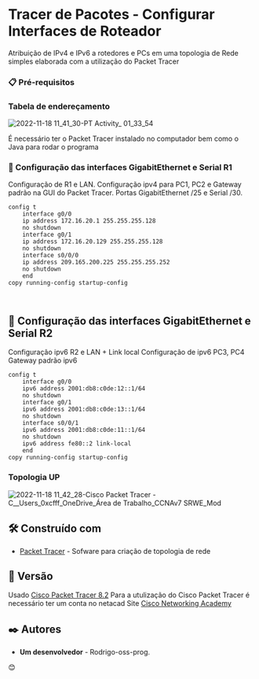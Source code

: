 # Tracer de Pacotes - Configurar Interfaces de Roteador

Atribuição de IPv4 e IPv6 a rotedores e PCs em uma topologia de Rede simples elaborada com a utilização do Packet Tracer

### 📋 Pré-requisitos

### Tabela de endereçamento

![2022-11-18 11_41_30-PT Activity_ 01_33_54](https://user-images.githubusercontent.com/77652724/202787348-a1986237-262f-43c1-9292-6f7818779fbb.png)

É necessário ter o Packet Tracer instalado no computador bem como o Java para rodar o programa

### 🔧 Configuração das interfaces GigabitEthernet e Serial R1

Configuração de R1 e LAN.
Configuração ipv4 para PC1, PC2 e Gateway padrão na GUI do Packet Tracer.
Portas GigabitEthernet  /25 e Serial  /30.

```
config t
	interface g0/0
	ip address 172.16.20.1 255.255.255.128
	no shutdown
	interface g0/1
	ip address 172.16.20.129 255.255.255.128
	no shutdown
	interface s0/0/0
	ip address 209.165.200.225 255.255.255.252
	no shutdown
	end	
copy running-config startup-config



```

## 🔧 Configuração das interfaces GigabitEthernet e Serial R2

Configuração ipv6 R2 e LAN + Link local
Configuração de ipv6 PC3, PC4 Gateway padrão ipv6


```
config t
	interface g0/0
	ipv6 address 2001:db8:c0de:12::1/64
	no shutdown
	interface g0/1
	ipv6 address 2001:db8:c0de:13::1/64
	no shutdown	
	interface s0/0/1
	ipv6 address 2001:db8:c0de:11::1/64
	no shutdown
	ipv6 address fe80::2 link-local
	end
copy running-config startup-config

```

### Topologia UP

![2022-11-18 11_42_28-Cisco Packet Tracer - C__Users_0xcfff_OneDrive_Área de Trabalho_CCNAv7 SRWE_Mod ](https://user-images.githubusercontent.com/77652724/202787876-0d2777d0-2330-4231-a021-80af764e20f1.png)


## 🛠️ Construído com

* [Packet Tracer](https://www.packettracernetwork.com/download/download-packet-tracer.html) - Sofware para criação de topologia de rede
 
## 📌 Versão


Usado [Cisco Packet Tracer 8.2](https://www.packettracernetwork.com/download/download-packet-tracer.html) Para a utulização do Cisco Packet Tracer é necessário ter um conta no netacad
Site [Cisco Networking Academy](https://www.netacad.com/)


## ✒️ Autores


* **Um desenvolvedor** - Rodrigo-oss-prog.

 😊
